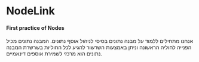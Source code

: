 # NodeLink
#### First practice of Nodes
אנחנו מתחילים ללמוד על מבנה נתונים בסיסי לניהול אוסף נתונים.
המבנה נתונים מכיל הפנייה לחוליה הראשונה וניתן באמצעות השרשור להגיע לכל החוליות בשרשרת
המבנה נתונים הוא מרכזי לשמירת אוספים דינאמיים.
